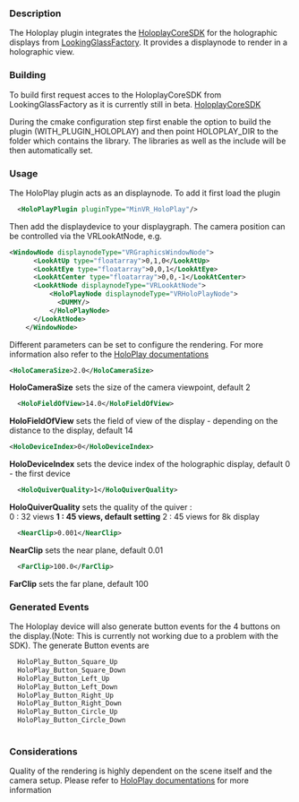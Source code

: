### Description
The Holoplay plugin integrates the [HoloplayCoreSDK](https://lookingglassfactory.com/holoplay-core) for the holographic displays from [LookingGlassFactory](https://lookingglassfactory.com/). It provides a displaynode to render in a holographic view. 

### Building

To build first request acces to the HoloplayCoreSDK from LookingGlassFactory as it is currently still in beta. [HoloplayCoreSDK](https://lookingglassfactory.com/holoplay-core)
 
During the cmake configuration step first enable the option to build the plugin (WITH_PLUGIN_HOLOPLAY) and then point HOLOPLAY_DIR to the folder which contains the library. The libraries as well as the include will be then automatically set.

### Usage

The HoloPlay plugin acts as an displaynode.
To add it first load the plugin
```xml
  <HoloPlayPlugin pluginType="MinVR_HoloPlay"/>
```
Then add the displaydevice to your displaygraph. The camera position can be controlled via the VRLookAtNode, e.g.
```xml
<WindowNode displaynodeType="VRGraphicsWindowNode">
	  <LookAtUp type="floatarray">0,1,0</LookAtUp>
	  <LookAtEye type="floatarray">0,0,1</LookAtEye>
	  <LookAtCenter type="floatarray">0,0,-1</LookAtCenter>
      <LookAtNode displaynodeType="VRLookAtNode">
          <HoloPlayNode displaynodeType="VRHoloPlayNode">
            <DUMMY/>
          </HoloPlayNode>
      </LookAtNode>
    </WindowNode>
```
Different parameters can be set to configure the rendering. For more information also refer to the 
[HoloPlay documentations](https://docs.lookingglassfactory.com/HoloPlayCore/)
```xml
<HoloCameraSize>2.0</HoloCameraSize>
```
**HoloCameraSize** sets the size of the camera viewpoint, default 2
```xml
  <HoloFieldOfView>14.0</HoloFieldOfView>
```
**HoloFieldOfView** sets the field of view of the display - depending on the distance to the display, default 14
```xml
<HoloDeviceIndex>0</HoloDeviceIndex>
```
**HoloDeviceIndex** sets the device index of the holographic display, default 0 - the first device
```xml
  <HoloQuiverQuality>1</HoloQuiverQuality>
```
**HoloQuiverQuality** sets the quality of the quiver :  
0 : 32 views
**1 : 45 views, default setting**
2 : 45 views for 8k display
```xml
  <NearClip>0.001</NearClip>
```
**NearClip** sets the near plane, default 0.01
```xml
  <FarClip>100.0</FarClip>
```
**FarClip**  sets the far plane, default 100

### Generated Events

The Holoplay device will also generate button events for the 4 buttons on the display.(Note: This is currently not working due to a problem with the SDK). The generate Button events are 

```xml
  HoloPlay_Button_Square_Up
  HoloPlay_Button_Square_Down
  HoloPlay_Button_Left_Up
  HoloPlay_Button_Left_Down
  HoloPlay_Button_Right_Up
  HoloPlay_Button_Right_Down
  HoloPlay_Button_Circle_Up
  HoloPlay_Button_Circle_Down
  
```

### Considerations

Quality of the rendering is highly dependent on the scene itself and the camera setup. Please refer to [HoloPlay documentations](https://docs.lookingglassfactory.com/HoloPlayCore/) for more information